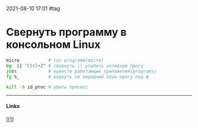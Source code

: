 2021-08-10 17:01
#tag
# Свернуть программу в консольном Linux
```bash
micro			# run programm(micro)
bg  || "Ctrl+Z" # свернуть || усыпить активную прогу
jobs			# вывести работающие приложепия(programs)
fg %_			# вернуть на передний план прогу под №_

kill -9 id_proc # убить просесс
```
_____________
#### Links
[[]]